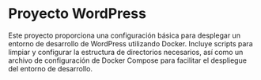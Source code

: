 # Proyecto WordPress

Este proyecto proporciona una configuración básica para desplegar un entorno de desarrollo de WordPress utilizando Docker. Incluye scripts para limpiar y configurar la estructura de directorios necesarios, así como un archivo de configuración de Docker Compose para facilitar el despliegue del entorno de desarrollo.
